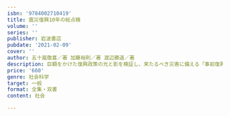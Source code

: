 ```yaml
---
isbn: '9784002710419'
title: 震災復興10年の総点検
volume: ''
series: ''
publisher: 岩波書店
pubdate: '2021-02-09'
cover: ''
author: 五十嵐敬喜／著 加藤裕則／著 渡辺勝道／著
description: 巨額をかけた復興政策の光と影を検証し、来たるべき災害に備える「事前復興」などの考え方を紹介する。
price: '660'
genre: 社会科学
target: 一般
format: 全集・双書
content: 社会

---
```

